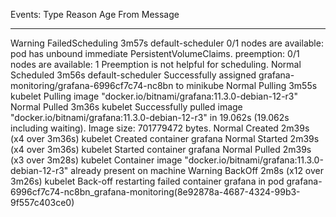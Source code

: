 Events:
  Type     Reason            Age                    From               Message
  ----     ------            ----                   ----               -------
  Warning  FailedScheduling  3m57s                  default-scheduler  0/1 nodes are available: pod has unbound immediate PersistentVolumeClaims. preemption: 0/1 nodes are available: 1 Preemption is not helpful for scheduling.
  Normal   Scheduled         3m56s                  default-scheduler  Successfully assigned grafana-monitoring/grafana-6996cf7c74-nc8bn to minikube
  Normal   Pulling           3m55s                  kubelet            Pulling image "docker.io/bitnami/grafana:11.3.0-debian-12-r3"
  Normal   Pulled            3m36s                  kubelet            Successfully pulled image "docker.io/bitnami/grafana:11.3.0-debian-12-r3" in 19.062s (19.062s including waiting). Image size: 701779472 bytes.
  Normal   Created           2m39s (x4 over 3m36s)  kubelet            Created container grafana
  Normal   Started           2m39s (x4 over 3m36s)  kubelet            Started container grafana
  Normal   Pulled            2m39s (x3 over 3m28s)  kubelet            Container image "docker.io/bitnami/grafana:11.3.0-debian-12-r3" already present on machine
  Warning  BackOff           2m8s (x12 over 3m26s)  kubelet            Back-off restarting failed container grafana in pod grafana-6996cf7c74-nc8bn_grafana-monitoring(8e92878a-4687-4324-99b3-9f557c403ce0)